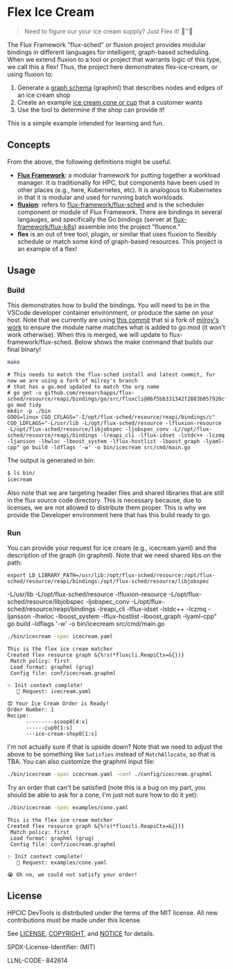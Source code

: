 # Flex Ice Cream

> Need to figure our your ice cream supply? Just Flex it! 💪️™️🍦️

The Flux Framework "flux-sched" or fluxion project provides modular bindings in different languages for intelligent,
graph-based scheduling. When we extend fluxion to a tool or project that warrants logic of this type, we call this a flex!
Thus, the project here demonstrates flex-ice-cream, or using fluxion to:

1. Generate a [graph schema](conf/icecream.graphml) (graphml) that describes nodes and edges of an ice cream shop
2. Create an example [ice cream cone or cup](icecream.yaml) that a customer wants
3. Use the tool to determine if the shop can provide it!

This is a simple example intended for learning and fun. 

## Concepts

From the above, the following definitions might be useful.

 - **[Flux Framework](https://flux-framework.org)**: a modular framework for putting together a workload manager. It is traditionally for HPC, but components have been used in other places (e.g., here, Kubernetes, etc). It is analogous to Kubernetes in that it is modular and used for running batch workloads.
 - **[fluxion](fluxion)**: refers to [flux-framework/flux-sched](https://github.com/flux-framework/flux-sched) and is the scheduler component or module of Flux Framework. There are bindings in several langauges, and specifically the Go bindings (server at [flux-framework/flux-k8s](https://github.com/flux-framework/flux-k8s)) assemble into the project "fluence."
 - **flex** is an out of tree tool, plugin, or similar that uses fluxion to flexibly schedule or match some kind of graph-based resources. This project is an example of a flex!

## Usage

### Build

This demonstrates how to build the bindings. You will need to be in the VSCode developer container environment, or produce the same
on your host. Note that we currently are using [this commit](https://github.com/researchapps/flux-sched/commit/86f5bb331342f2883b057920cf58e2c042aef881) that
si a fork of [milroy's work](https://github.com/flux-framework/flux-sched/pull/1120) to ensure the module name matches what is added to go.mod (it won't work otherwise). When this is merged, we will update to flux-framework/flux-sched. Below shows the make command that builds our final binary!

```bash
make
```
```console
# This needs to match the flux-sched install and latest commit, for now we are using a fork of milroy's branch
# that has a go.mod updated to match the org name
# go get -u github.com/researchapps/flux-sched/resource/reapi/bindings/go/src/fluxcli@86f5bb331342f2883b057920cf58e2c042aef881
go mod tidy
mkdir -p ./bin
GOOS=linux CGO_CFLAGS="-I/opt/flux-sched/resource/reapi/bindings/c" CGO_LDFLAGS="-L/usr/lib -L/opt/flux-sched/resource -lfluxion-resource -L/opt/flux-sched/resource/libjobspec -ljobspec_conv -L//opt/flux-sched/resource/reapi/bindings -lreapi_cli -lflux-idset -lstdc++ -lczmq -ljansson -lhwloc -lboost_system -lflux-hostlist -lboost_graph -lyaml-cpp" go build -ldflags '-w' -o bin/icecream src/cmd/main.go
```

The output is generated in bin:

```bash
$ ls bin/
icecream
```

Also note that we are targeting header files and shared libraries that are still in the flux source code directory. This is necessary because, due to licenses,
we are not allowed to distribute them proper. This is why we provide the Developer environment here that has this build ready to go.

### Run

You can provide your request for ice cream (e.g., icecream.yaml) and the description of the graph (in graphml). Note that we need shared libs on the path:

```
export LD_LIBRARY_PATH=/usr/lib:/opt/flux-sched/resource:/opt/flux-sched/resource/reapi/bindings:/opt/flux-sched/resource/libjobspec
```

-L/usr/lib -L/opt/flux-sched/resource -lfluxion-resource -L/opt/flux-sched/resource/libjobspec -ljobspec_conv -L/opt/flux-sched/resource/reapi/bindings -lreapi_cli -lflux-idset -lstdc++ -lczmq -ljansson -lhwloc -lboost_system -lflux-hostlist -lboost_graph -lyaml-cpp" go build -ldflags '-w' -o bin/icecream src/cmd/main.go

```bash
./bin/icecream -spec icecream.yaml
```
```console
This is the flex ice cream matcher
Created flex resource graph &{%!s(*fluxcli.ReapiCtx=&{})}
 Match policy: first
 Load format: graphml (grug)
 Config file: conf/icecream.graphml

✨️ Init context complete!
   🍦️ Request: icecream.yaml

😍️ Your Ice Cream Order is Ready!
Order Number: 1
Recipe:
      ---------scoop0[4:x]
      ------cup0[1:s]
      ---ice-cream-shop0[1:s]
```

I'm not actually sure if that is upside down? Note that we need to adjust the above to be something like `Satisfies` instead of `MatchAllocate`, so that is TBA.
You can also customize the graphml input file:

```bash
./bin/icecream -spec icecream.yaml -conf ./config/icecream.graphml
```

Try an order that can't be satisfied (note this is a bug on my part, you should be able to ask for a cone, I'm just not sure how to do it yet):

```bash
./bin/icecream -spec examples/cone.yaml
```
```console
This is the flex ice cream matcher
Created flex resource graph &{%!s(*fluxcli.ReapiCtx=&{})}
 Match policy: first
 Load format: graphml (grug)
 Config file: conf/icecream.graphml

✨️ Init context complete!
   🍦️ Request: examples/cone.yaml

😭️ Oh no, we could not satisfy your order!
```


## License

HPCIC DevTools is distributed under the terms of the MIT license.
All new contributions must be made under this license.

See [LICENSE](https://github.com/converged-computing/cloud-select/blob/main/LICENSE),
[COPYRIGHT](https://github.com/converged-computing/cloud-select/blob/main/COPYRIGHT), and
[NOTICE](https://github.com/converged-computing/cloud-select/blob/main/NOTICE) for details.

SPDX-License-Identifier: (MIT)

LLNL-CODE- 842614
